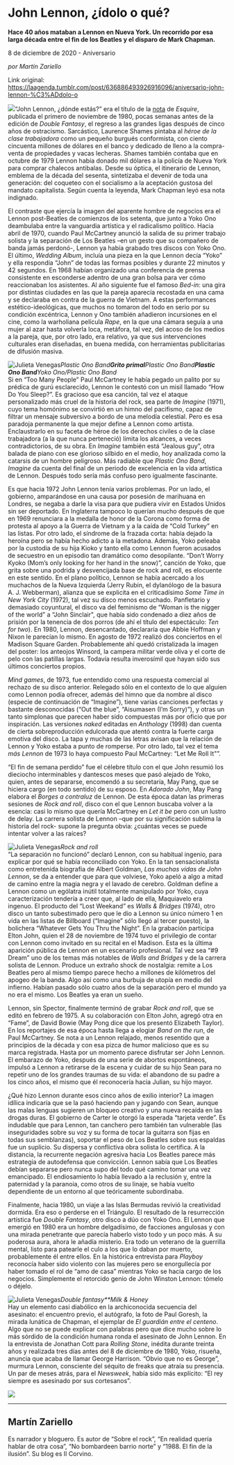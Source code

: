 # John Lennon, ¿ídolo o qué?

**Hace 40 años mataban a Lennon en Nueva York. Un recorrido por esa larga década entre el fin de los Beatles y el disparo de Mark Chapman.**

8 de diciembre de 2020 - Aniversario

_por Martín Zariello_

Link original: https://laagenda.tumblr.com/post/636886493926916096/aniversario-john-lennon-%C3%ADdolo-o

![](https://64.media.tumblr.com/02252f95b96660bcaefc9f04c04cf3ab/8d5152dad599c1c0-61/s500x750/d9a42543b89a5efa00a9934e244f387b9df6ad86.jpg)“John
Lennon, ¿dónde estás?” era el título de la [nota](https://classic.esquire.com/article/1980/11/1/john-lennon-where-are-you) de *Esquire*, publicada el primero de noviembre de 1980, pocas semanas
antes de la edición de *Double Fantasy*,
el regreso a las grandes ligas después de cinco años de ostracismo. Sarcástico,
Laurence Shames pintaba al *héroe de la
clase trabajadora* como un pequeño burgués conformista, con ciento cincuenta
millones de dólares en el banco y dedicado de lleno a la compra-venta de
propiedades y vacas lecheras. Shames también contaba que en octubre de 1979
Lennon había donado mil dólares a la policía de Nueva York para comprar
chalecos antibalas. Desde su óptica, el itinerario de Lennon, emblema de la
década del sesenta, sintetizaba el devenir de toda una generación: del coqueteo
con el socialismo a la aceptación gustosa del mandato capitalista. Según cuenta
la leyenda, Mark Chapman leyó esa nota indignado. 

El
contraste que ejercía la imagen del aparente hombre de negocios era el Lennon
post-Beatles de comienzos de los setenta, que junto a Yoko Ono deambulaba entre
la vanguardia artística y el radicalismo político. Hacia abril de 1970, cuando
Paul McCartney anunció la salida de su primer trabajo solista y la separación de
Los Beatles –en un gesto que su compañero de banda jamás perdonó-, Lennon ya
había grabado tres discos con Yoko Ono. El último, *Wedding Album*, incluía una pieza en la que Lennon decía “Yoko” y
ella respondía “John” de todas las formas posibles y durante 22 minutos y 42
segundos. En 1968 habían organizado una conferencia de prensa consistente en
esconderse adentro de una gran bolsa para ver cómo reaccionaban los asistentes.
Al año siguiente fue el famoso *Bed-in*:
una gira por distintas ciudades en las que la pareja aparecía recostada en una
cama y se declaraba en contra de la guerra de Vietnam. A estas performances
estético-ideológicas, que muchos no tomaron del todo en serio por su condición
excéntrica, Lennon y Ono también añadieron incursiones en el cine, como la
warholiana película *Rape*, en la que
una cámara seguía a una mujer al azar hasta volverla loca, metáfora, tal vez,
del acoso de los medios a la pareja, que, por otro lado, era relativo, ya que
sus intervenciones culturales eran diseñadas, en buena medida, con herramientas
publicitarias de difusión masiva. 

![Julieta Venegas](https://64.media.tumblr.com/bd915e077cfb6c47785c91715ec5cbd9/8d5152dad599c1c0-86/s250x400/5f8ec9089a1b2f1c6c007ef82d7120e0b73f7371.jpg)*Plastic
Ono Band**Grito primal**Plastic Ono Band**Plastic
Ono Band**Yoko Ono/Plastic Ono Band*  
Si
en “Too Many People” Paul McCartney le había pegado un palito por su prédica de
gurú esclarecido, Lennon le contestó con un misil llamado “How Do You Sleep?”.
Es gracioso que esa canción, tal vez el ataque personalizado más cruel de la
historia del rock, sea parte de *Imagine*
(1971), cuyo tema homónimo se convirtió en un himno del pacifismo, capaz de
filtrar un mensaje subversivo a bordo de una melodía celestial. Pero es esa
paradoja permanente la que mejor define a Lennon como artista. Enclaustrarlo en
su faceta de héroe de los derechos civiles o de la clase trabajadora (a la que
nunca perteneció) limita los alcances, a veces contradictorios, de su obra. En *Imagine* también está “Jealous guy”, otra
balada de piano con ese glorioso silbido en el medio, hoy analizada como la
catarsis de un hombre peligroso. Más radiable que *Plastic Ono Band*, *Imagine*
da cuenta del final de un periodo de excelencia en la vida artística de Lennon.
Después todo sería más confuso pero igualmente fascinante. 

Es
que hacia 1972 John Lennon tenía varios problemas. Por un lado, el gobierno,
amparándose en una causa por posesión de marihuana en Londres, se negaba a
darle la visa para que pudiera vivir en Estados Unidos sin ser deportado. En
Inglaterra tampoco lo querían mucho después de que en 1969 renunciara a la
medalla de honor de la Corona como forma de protesta al apoyo a
la Guerra de Vietnam y a la caída de “Cold Turkey” en las listas. Por otro
lado, el síndrome de la frazada corta: había dejado la heroína pero se había
hecho adicto a la metadona. Además, Yoko peleaba por la custodia de su hija
Kioko y tanto ella como Lennon fueron acusados de secuestro en un episodio tan
dramático como desopilante. “Don’t Worry Kyoko (Mom’s only looking for her hand
in the snow)”, canción de Yoko, que grita sobre una podrida y desvencijada base
de rock and roll, es elocuente en este sentido. En el plano político, Lennon se
había acercado a los muchachos de la Nueva Izquierda (Jerry Rubin, el dylanólogo
de la basura A. J. Webberman), alianza que se explicita en el criticadísimo *Some Time in New York City* (1972), tal
vez su disco menos escuchado. Panfletario y demasiado coyuntural, el disco va
del feminismo de “Woman is the nigger of the world” a “John Sinclair", que
había sido condenado a diez años de prisión por la tenencia de dos porros (de
ahí el título del espectáculo: *Ten for
two*). En 1980, Lennon, desencantado, declararía que Abbie Hoffman y Nixon
le parecían lo mismo. En agosto de 1972 realizó dos conciertos en el Madison
Square Garden. Probablemente ahí quedó cristalizada la imagen del poster: los
anteojos Winsord, la campera militar verde oliva y el corte de pelo con las
patillas largas. Todavía resulta inverosímil que hayan sido sus últimos conciertos
propios.

*Mind games*,
de 1973, fue entendido como una respuesta comercial al rechazo de su disco
anterior. Relegado sólo en el contexto de lo que alguien como Lennon podía
ofrecer, además del himno que da nombre al disco (especie de continuación de
“Imagine”), tiene varias canciones perfectas y bastante desconocidas (“Out the
blue”, “Aisumasen (I’m Sorry)”), y otras un tanto simplonas que parecen haber
sido compuestas más por oficio que por inspiración. Las versiones *naked* editadas en *Anthology* (1998) dan cuenta de cierta sobreproducción edulcorada
que atentó contra la fuerte carga emotiva del disco. La tapa y muchas de las
letras avisan que la relación de Lennon y Yoko estaba a punto de romperse. Por
otro lado, tal vez el tema *más Lennon*
de 1973 lo haya compuesto Paul McCartney: “Let Me Roll It"”.   

“El
fin de semana perdido” fue el célebre título con el que John resumió los
dieciocho interminables y dantescos meses que pasó alejado de Yoko, quien,
antes de separarse, encomendó a su secretaría, May Pang, que se hiciera cargo (en
todo sentido) de su esposo. En *Adorado
John*, May Pang elabora el *Borges a
contraluz* de Lennon. De esta época datan las primeras sesiones de *Rock and roll*, disco con el que Lennon
buscaba volver a la esencia: casi lo mismo que quería McCartney en *Let it be* pero con un lustro de delay.
La carrera solista de Lennon –que por su significación sublima la historia del
rock- supone la pregunta obvia: ¿cuántas veces se puede intentar volver a las
raíces? 

![Julieta Venegas](https://64.media.tumblr.com/6acd82cb9dd5f54338934f4a5549f887/8d5152dad599c1c0-b9/s250x400/e67dfb69a348ab60296ee86f4a10ff1cc120052e.jpg)*Rock and roll*  
“La
separación no funcionó” declaró Lennon, con su habitual ingenio, para explicar
por qué se había reconciliado con Yoko. En la tan sensacionalista como
entretenida biografía de Albert Goldman, *Las
muchas vidas de John Lennon*, se da a entender que para que volviese, Yoko
apeló a algo a mitad de camino entre la magia negra y el lavado de cerebro. Goldman
define a Lennon como un ególatra inútil totalmente manipulado por Yoko, cuya
caracterización tendería a creer que, al lado de ella, Maquiavelo era ingenuo.
El producto del “Lost Weekand” es *Walls
& Bridges* (1974), otro disco un tanto subestimado pero que le dio a
Lennon su único número 1 en vida en las listas de Billboard (“Imagine” sólo
llegó al tercer puesto), la bolichera “Whatever Gets You Thru the Night”. En la
grabación participa Elton John, quien el 28 de noviembre de 1974 tuvo el
privilegio de contar con Lennon como invitado en su recital en el Madison. Esta
es la última aparición pública de Lennon en un escenario profesional. Tal vez
sea “#9 Dream” uno de los temas más notables de *Walls and Bridges* y de la carrera solista de Lennon. Produce un
extraño shock de nostalgia: remite a Los Beatles pero al mismo tiempo parece
hecho a millones de kilómetros del apogeo de la banda. Algo así como una burbuja
de utopía en medio del infierno. Habían pasado sólo cuatro años de la
separación pero el mundo ya no era el mismo. Los Beatles ya eran un sueño.   

Lennon,
sin Spector, finalmente terminó de grabar *Rock
and roll*, que se editó en febrero de 1975. A su colaboración con Elton
John, agregó otra en “Fame”, de David Bowie (May Pong dice que los presentó
Elizabeth Taylor). En los reportajes de esa época hasta llega a elogiar *Band on the run*, de Paul McCartney. Se
nota a un Lennon relajado, menos resentido que a principios de la década y con
esa pizca de humor malicioso que es su marca registrada. Hasta por un momento
parece disfrutar ser John Lennon. El embarazo de Yoko, después de una serie de
abortos espontáneos, impulsó a Lennon a retirarse de la escena y cuidar de su
hijo Sean para no repetir uno de los grandes traumas de su vida: el abandono de
su padre a los cinco años, el mismo que él reconocería hacia Julian, su hijo
mayor. 

¿Qué
hizo Lennon durante esos cinco años de exilio interior? La imagen idílica
indicaría que se la pasó haciendo pan y jugando con Sean, aunque las malas
lenguas sugieren un bloqueo creativo y una nueva recaída en las drogas duras. El
gobierno de Carter le otorgó la esperada “tarjeta verde”. Es indudable que para
Lennon, tan canchero pero también tan vulnerable (las inseguridades sobre su
voz y su forma de tocar la guitarra son fijas en todas sus semblanzas),
soportar el peso de Los Beatles sobre sus espaldas fue un suplicio. Su dispersa
y conflictiva obra solista lo certifica. A la distancia, la recurrente negación
agresiva hacia Los Beatles parece más estrategia de autodefensa que convicción.
Lennon sabía que Los Beatles debían separarse pero nunca supo del todo qué
camino tomar una vez emancipado. El endiosamiento lo había llevado a la
reclusión y, entre la paternidad y la paranoia, como otros de su linaje, se
había vuelto dependiente de un entorno al que teóricamente subordinaba.     

Finalmente,
hacia 1980, un viaje a las Islas Bermudas revivió la creatividad dormida. Era
eso o perderse en el Triángulo. El resultado de la resurrección artística fue *Double Fantasy*, otro disco a dúo con
Yoko Ono. El Lennon que emergió en 1980 era un hombre delgadísimo, de facciones
angulosas y con una mirada penetrante que parecía haberlo visto todo y un poco
más. A su poderosa aura, ahora le añadía misterio. Era todo un veterano de la
guerrilla mental, listo para patearle el culo a los que lo daban por muerto, probablemente
él entre ellos. En la histórica entrevista para *Playboy* reconocía haber sido violento con las mujeres pero se enorgullecía
por haber tomado el rol de “amo de casa” mientras Yoko se hacía cargo de los
negocios. Simplemente el retorcido genio de John Winston Lennon: tómelo o
déjelo. 

![Julieta Venegas](https://64.media.tumblr.com/99f5f9d8d8e7eb6f23119b431891b6be/8d5152dad599c1c0-d7/s250x400/a037d9c4d4cf10a2fe542a350b9c0e9c79d9b874.jpg)*Double fantasy**Milk & Honey*  
Hay
un elemento casi diabólico en la archiconocida secuencia del asesinato: el
encuentro previo, el autógrafo, la foto de Paul Goresh, la mirada lunática de
Chapman, el ejemplar de *El guardián entre
el centeno*. Algo que no se puede explicar con palabras pero que dice mucho
sobre lo más sórdido de la condición humana ronda el asesinato de John Lennon. En
la entrevista de Jonathan Cott para *Rolling
Stone*, inédita durante treinta años y realizada tres días antes del 8 de
diciembre de 1980, Yoko, risueña, anuncia que acaba de llamar George Harrison.
“Obvio que no es George”, murmura Lennon, consciente del séquito de freaks que
atraía su presencia. Un par de meses atrás, para el *Newsweek*, había sido más explícito: “El rey siempre es asesinado
por sus cortesanos”.

![](https://64.media.tumblr.com/6373fe56afdcffb283f574c9383ff79b/8d5152dad599c1c0-5e/s500x750/8b8f86e148eac2ca9c682250ccfc9f09cf5a8350.jpg)

---

 Martín Zariello
----------------

 Es narrador y bloguero. Es autor de “Sobre el rock”, “En realidad quería hablar de otra cosa”, “No bombardeen barrio norte” y “1988. El fin de la ilusión”. Su blog es Il Corvino.

